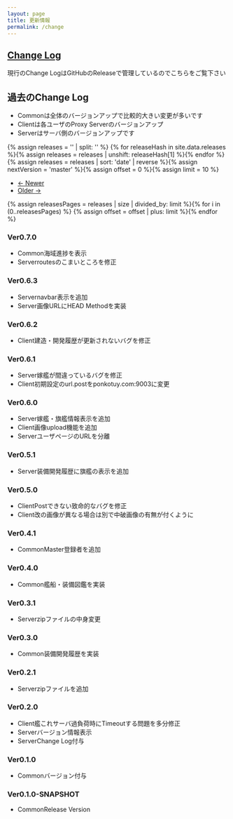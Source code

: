```yaml
---
layout: page
title: 更新情報
permalink: /change
---
```


<section id="change_log" markdown="1">

## [Change Log](https://github.com/ttdoda/MyFleetGirls/releases)

現行のChange LogはGitHubのReleaseで管理しているのでこちらをご覧下さい


</section>

<section id="old_change_log" markdown="1">

## 過去のChange Log

- <span class="label label-primary">Common</span>は全体のバージョンアップで比較的大きい変更が多いです
- <span class="label label-warning">Client</span>は各ユーザのProxy Serverのバージョンアップ
- <span class="label label-info">Server</span>はサーバ側のバージョンアップです

{% assign releases = '' | split: '' %}
{% for releaseHash in site.data.releases %}{% assign releases = releases | unshift: releaseHash[1] %}{% endfor %}
{% assign releases = releases | sort: 'date' | reverse %}{% assign nextVersion = 'master' %}{% assign offset = 0 %}{% assign limit = 10 %}
<ul class="pager">
<li class="previous disabled">
    <a href="#"><span aria-hidden="true">←</span> Newer</a>
</li>
<li class="next">
    <a href="#">Older <span aria-hidden="true">→</span></a>
</li>
</ul>
<div id="pagination">
</div>
{% assign releasesPages = releases | size | divided_by: limit %}{% for i in (0..releasesPages) %}
<div id="page-{{ i | plus: 1}}" style="display:none" markdown="1">
{% for release in releases limit:limit offset:offset %}
{% assign common = release.changes.common %}{% assign client = release.changes.client %}{% assign server = release.changes.server %}

### [Ver{{ release.version }} ({{ release.date | date: "%Y-%m-%d" }})](https://github.com/ttdoda/MyFleetGirls/compare/v{{ release.version }}...{{ nextVersion }})

{% for change in common %}
- <span class="label label-primary">Common</span>{{ change.description }}{% endfor %}{% for change in client %}
- <span class="label label-warning">Client</span>{{ change.description }}{% endfor %}{% for change in server %}
- <span class="label label-info">Server</span>{{ change.description }}{% endfor %}

{% assign nextVersion = 'v' | append: release.version %}
{% endfor %}
</div>
{% assign offset = offset | plus: limit %}{% endfor %}
<script>functions.push(()=>{var page=0;$('#page-'+(page+1)).css('display','');$('.pager>.previous').click((e)=>{e.preventDefault();if(page===0){return;}$('#page-'+(page+1)).css('display','none');page=page-1;$('#page-'+(page+1)).css('display','');if(page===0){$('.pager>.previous').addClass('disabled');}if(page!=={{ releasesPages }}){$('.pager>.next').removeClass('disabled');}return;});$('.pager>.next').click((e)=>{e.preventDefault();if(page==={{ releasesPages }}){return;}$('#page-'+(page+1)).css('display','none');page=page+1;$('#page-'+(page+1)).css('display','');if(page==={{ releasesPages }}){$('.pager>.next').addClass('disabled');}if(page!==0){$('.pager>.previous').removeClass('disabled');}return;});});</script>

### Ver0.7.0

- <span class="label label-primary">Common</span>海域進捗を表示
- <span class="label label-info">Server</span>routesのこまいところを修正


### Ver0.6.3

- <span class="label label-info">Server</span>navbar表示を追加
- <span class="label label-info">Server</span>画像URLにHEAD Methodを実装


### Ver0.6.2

- <span class="label label-warning">Client</span>建造・開発履歴が更新されないバグを修正


### Ver0.6.1

- <span class="label label-info">Server</span>嫁艦が間違っているバグを修正
- <span class="label label-warning">Client</span>初期設定のurl.postをponkotuy.com:9003に変更


### Ver0.6.0

- <span class="label label-info">Server</span>嫁艦・旗艦情報表示を追加
- <span class="label label-warning">Client</span>画像upload機能を追加
- <span class="label label-info">Server</span>ユーザページのURLを分離


### Ver0.5.1

- <span class="label label-info">Server</span>装備開発履歴に旗艦の表示を追加


### Ver0.5.0

- <span class="label label-warning">Client</span>Postできない致命的なバグを修正
- <span class="label label-warning">Client</span>改の画像が異なる場合は別で中破画像の有無が付くように


### Ver0.4.1

- <span class="label label-primary">Common</span>Master登録者を追加


### Ver0.4.0

- <span class="label label-primary">Common</span>艦船・装備図鑑を実装


### Ver0.3.1

- <span class="label label-info">Server</span>zipファイルの中身変更


### Ver0.3.0

- <span class="label label-primary">Common</span>装備開発履歴を実装


### Ver0.2.1

- <span class="label label-info">Server</span>zipファイルを追加


### Ver0.2.0

- <span class="label label-warning">Client</span>艦これサーバ過負荷時にTimeoutする問題を多分修正
- <span class="label label-info">Server</span>バージョン情報表示
- <span class="label label-info">Server</span>Change Log付与


### Ver0.1.0

- <span class="label label-primary">Common</span>バージョン付与


### Ver0.1.0-SNAPSHOT

- <span class="label label-primary">Common</span>Release Version


</section>

